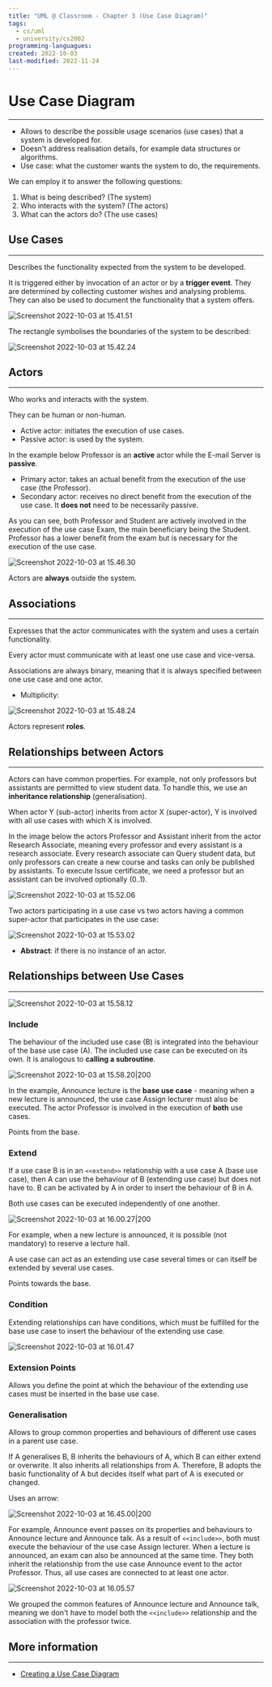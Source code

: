 ```yaml
---
title: "UML @ Classroom - Chapter 3 (Use Case Diagram)" 
tags:
  - cs/uml
  - university/cs2002
programming-languagues:
created: 2022-10-03
last-modified: 2022-11-24
---
```

# Use Case Diagram
---
- Allows to describe the possible usage scenarios (use cases) that a system is developed for.
- Doesn't address realisation details, for example data structures or algorithms.
- Use case: what the customer wants the system to do, the requirements.

We can employ it to answer the following questions:

1. What is being described? (The system)
2. Who interacts with the system? (The actors)
3. What can the actors do? (The use cases)

## Use Cases
---
Describes the functionality expected from the system to be developed.

It is triggered either by invocation of an actor or by a **trigger event**. They are determined by collecting customer wishes and analysing problems. They can also be used to document the functionality that a system offers.

![Screenshot 2022-10-03 at 15.41.51](notes/images/Screenshot%202022-10-03%20at%2015.41.51.png)

The rectangle symbolises the boundaries of the system to be described:

![Screenshot 2022-10-03 at 15.42.24](notes/images/Screenshot%202022-10-03%20at%2015.42.24.png)

## Actors
---
Who works and interacts with the system.

They can be human or non-human.

- Active actor: initiates the execution of use cases.
- Passive actor: is used by the system.

In the example below Professor is an **active** actor while the E-mail Server is **passive**.

- Primary actor: takes an actual benefit from the execution of the use case (the Professor).
- Secondary actor: receives no direct benefit from the execution of the use case. It **does not** need to be necessarily passive.

As you can see, both Professor and Student are actively involved in the execution of the use case Exam, the main beneficiary being the Student. Professor has a lower benefit from the exam but is necessary for the execution of the use case.

![Screenshot 2022-10-03 at 15.46.30](notes/images/Screenshot%202022-10-03%20at%2015.46.30.png)

Actors are **always** outside the system.

## Associations
---
Expresses that the actor communicates with the system and uses a certain functionality.

Every actor must communicate with at least one use case and vice-versa.

Associations are always binary, meaning that it is always specified between one use case and one actor.

- Multiplicity:

![Screenshot 2022-10-03 at 15.48.24](notes/images/Screenshot%202022-10-03%20at%2015.48.24.png)

Actors represent **roles**.

## Relationships between Actors
---
Actors can have common properties. For example, not only professors but assistants are permitted to view student data. To handle this, we use an **inheritance relationship** (generalisation).

When actor Y (sub-actor) inherits from actor X (super-actor), Y is involved with all use cases with which X is involved.

In the image below the actors Professor and Assistant inherit from the actor Research Associate, meaning every professor and every assistant is a research associate. Every research associate can Query student data, but only professors can create a new course and tasks can only be published by assistants. To execute Issue certificate, we need a professor but an assistant can be involved optionally (0..1).

![Screenshot 2022-10-03 at 15.52.06](notes/images/Screenshot%202022-10-03%20at%2015.52.06.png)

Two actors participating in a use case vs two actors having a common super-actor that participates in the use case:

![Screenshot 2022-10-03 at 15.53.02](notes/images/Screenshot%202022-10-03%20at%2015.53.02.png)

- **Abstract**: if there is no instance of an actor.

## Relationships between Use Cases
---
![Screenshot 2022-10-03 at 15.58.12](notes/images/Screenshot%202022-10-03%20at%2015.58.12.png)

### Include
The behaviour of the included use case (B) is integrated into the behaviour of the base use case (A). The included use case can be executed on its own. It is analogous to **calling a subroutine**.

![Screenshot 2022-10-03 at 15.58.20|200](notes/images/Screenshot%202022-10-03%20at%2015.58.20.png)

In the example, Announce lecture is the **base use case** - meaning when a new lecture is announced, the use case Assign lecturer must also be executed. The actor Professor is involved in the execution of **both** use cases.

Points from the base.

### Extend
If a use case B is in an `<<extend>>` relationship with a use case A (base use case), then A can use the behaviour of B (extending use case) but does not have to. B can be activated by A in order to insert the behaviour of B in A.

Both use cases can be executed independently of one another.

![Screenshot 2022-10-03 at 16.00.27|200](notes/images/Screenshot%202022-10-03%20at%2016.00.27.png)

For example, when a new lecture is announced, it is possible (not mandatory) to reserve a lecture hall. 

A use case can act as an extending use case several times or can itself be extended by several use cases.

Points towards the base.

### Condition
Extending relationships can have conditions, which must be fulfilled for the base use case to insert the behaviour of the extending use case.

![Screenshot 2022-10-03 at 16.01.47](notes/images/Screenshot%202022-10-03%20at%2016.01.47.png)

### Extension Points
Allows you define the point at which the behaviour of the extending use cases must be inserted in the base use case.

### Generalisation
Allows to group common properties and behaviours of different use cases in a parent use case.

If A generalises B, B inherits the behaviours of A, which B can either extend or overwrite. It also inherits all relationships from A. Therefore, B adopts the basic functionality of A but decides itself what part of A is executed or changed.

Uses an arrow:

![Screenshot 2022-10-03 at 16.45.00|200](notes/images/Screenshot%202022-10-03%20at%2016.45.00.png)

For example, Announce event passes on its properties and behaviours to Announce lecture and Announce talk. As a result of `<<include>>`, both must execute the behaviour of the use case Assign lecturer. When a lecture is announced, an exam can also be announced at the same time. They both inherit the relationship from the use case Announce event to the actor Professor. Thus, all use cases are connected to at least one actor.

![Screenshot 2022-10-03 at 16.05.57](notes/images/Screenshot%202022-10-03%20at%2016.05.57.png)

We grouped the common features of Announce lecture and Announce talk, meaning we don't have to model both the `<<include>>` relationship and the association with the professor twice.

## More information
---
- [Creating a Use Case Diagram](notes/university/cs2002/creating-a-use-case-diagram.md)